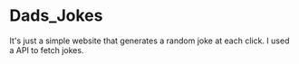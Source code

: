 # Dads_Jokes
It's just a simple website that generates a random joke at each click. I used a API to fetch jokes.
